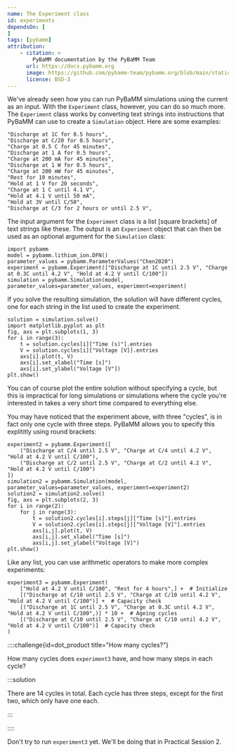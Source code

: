```yaml
---
name: The Experiment class
id: experiments
dependsOn: [
]
tags: [pybamm]
attribution: 
    - citation: >
        PyBaMM documentation by the PyBaMM Team
      url: https://docs.pybamm.org
      image: https://github.com/pybamm-team/pybamm.org/blob/main/static/images/pybamm_logo.svg
      license: BSD-3
---
```


We've already seen how you can run PyBaMM simulations using the current as an input. With the `Experiment` class, however, you can do so much more. The `Experiment` class works by converting text strings into instructions that PyBaMM can use to create a `Simulation` object. Here are some examples:

```
"Discharge at 1C for 0.5 hours",
"Discharge at C/20 for 0.5 hours",
"Charge at 0.5 C for 45 minutes",
"Discharge at 1 A for 0.5 hours",
"Charge at 200 mA for 45 minutes",
"Discharge at 1 W for 0.5 hours",
"Charge at 200 mW for 45 minutes",
"Rest for 10 minutes",
"Hold at 1 V for 20 seconds",
"Charge at 1 C until 4.1 V",
"Hold at 4.1 V until 50 mA",
"Hold at 3V until C/50",
"Discharge at C/3 for 2 hours or until 2.5 V",
```

The input argument for the `Experiment` class is a list [square brackets] of text strings like these. The output is an `Experiment` object that can then be used as an optional argument for the `Simulation` class:

```
import pybamm
model = pybamm.lithium_ion.DFN()
parameter_values = pybamm.ParameterValues("Chen2020")
experiment = pybamm.Experiment(["Discharge at 1C until 2.5 V", "Charge at 0.3C until 4.2 V", "Hold at 4.2 V until C/100"])
simulation = pybamm.Simulation(model, parameter_values=parameter_values, experiment=experiment)
```

If you solve the resulting simulation, the solution will have different cycles, one for each string in the list used to create the experiment.

```
solution = simulation.solve()
import matplotlib.pyplot as plt
fig, axs = plt.subplots(1, 3)
for i in range(3):
    t = solution.cycles[i]["Time (s)"].entries
    V = solution.cycles[i]["Voltage [V]].entries
    axs[i].plot(t, V)
    axs[i].set_xlabel("Time [s]")
    axs[i].set_ylabel("Voltage [V"])
plt.show()
```

You can of course plot the entire solution without specifying a cycle, but this is impractical for long simulations or simulations where the cycle you're interested in takes a very short time compared to everything else.

You may have noticed that the experiment above, with three "cycles", is in fact only one cycle with three steps. PyBaMM allows you to specify this explititly using round brackets:

```
experiment2 = pybamm.Experiment([
    ("Discharge at C/4 until 2.5 V", "Charge at C/4 until 4.2 V", "Hold at 4.2 V until C/100"),
    ("Discharge at C/2 until 2.5 V", "Charge at C/2 until 4.2 V", "Hold at 4.2 V until C/100")
])
simulation2 = pybamm.Simulation(model, parameter_values=parameter_values, experiment=experiment2)
solution2 = simulation2.solve()
fig, axs = plt.subplots(2, 3)
for i in range(2):
    for j in range(3):
        t = solution2.cycles[i].steps[j]["Time [s]"].entries
        V = solution2.cycles[i].steps[j]["Voltage [V]"].entries
        axs[i,j].plot(t, V)
        axs[i,j].set_xlabel("Time [s]")
        axs[i,j].set_ylabel("Voltage [V]")
plt.show()
```

Like any list, you can use arithmetic operators to make more complex experiments:

```
experiment3 = pybamm.Experiment(
    ["Hold at 4.2 V until C/100", "Rest for 4 hours",] +  # Initialize
    [("Discharge at C/10 until 2.5 V", "Charge at C/10 until 4.2 V", "Hold at 4.2 V until C/100")] +  # Capacity check
    [("Discharge at 1C until 2.5 V", "Charge at 0.3C until 4.2 V", "Hold at 4.2 V until C/100",)] * 10 +  # Ageing cycles
    [("Discharge at C/10 until 2.5 V", "Charge at C/10 until 4.2 V", "Hold at 4.2 V until C/100")]  # Capacity check
)
```

::::challenge{id=dot_product title="How many cycles?"}

How many cycles does `experiment3` have, and how many steps in each cycle?

:::solution

There are 14 cycles in total. Each cycle has three steps, except for the first two, which only have one each.

:::

::::

Don't try to run `experiment3` yet. We'll be doing that in Practical Session 2.